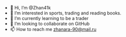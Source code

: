 - 👋 Hi, I’m @Zhan41k
- 👀 I’m interested in sports, trading and reading books.
- 🌱 I’m currently learning to be a trader
- 💞️ I’m looking to collaborate on GitHub
- 📫 How to reach me zhanara-90@mail.ru

<!---
Zhan41k/Zhan41k is a ✨ special ✨ repository because its `README.md` (this file) appears on your GitHub profile.
You can click the Preview link to take a look at your changes.
--->
